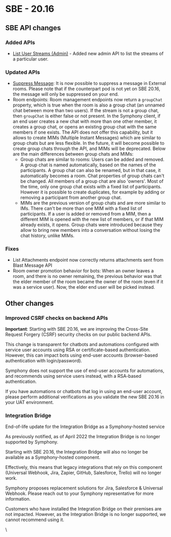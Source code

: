 # SBE - 20.16

## SBE API changes

### **Added APIs**

* [List User Streams (Admin)](https://developers.symphony.com/restapi/main/streams-conversations/all-streams-endpoints/list-user-streams-admin) - Added new admin API to list the streams of a particular user.

### **Updated APIs**

* [Suppress Message](https://developers.symphony.com/restapi/main/messages/suppress-message): It is now possible to suppress a message in External rooms. Please note that if the counterpart pod is not yet on SBE 20.16, the message will only be suppressed on your end.
* Room endpoints: Room management endpoints now return a `groupChat` property, which is true when the room is also a group chat (an unnamed chat between more than two users). If the stream is not a group chat, then `groupChat` is either false or not present. In the Symphony client, if an end user creates a new chat with more than one other member, it creates a group chat, or opens an existing group chat with the same members if one exists. The API does not offer this capability, but it allows to create MIMs (Multiple Instant Messages) which are similar to group chats but are less flexible.  In the future, it will become possible to create group chats through the API, and MIMs will be deprecated. Below are the main differences between group chats and MIMs:&#x20;
  * Group chats are similar to rooms: Users can be added and removed. A group chat is named automatically, based on the names of the participants. A group chat can also be renamed, but in that case, it automatically becomes a room. Chat properties of group chats can't be changed. All members of a group chat are also 'owners'. Most of the time, only one group chat exists with a fixed list of participants. However it is possible to create duplicates, for example by adding or removing a participant from another group chat.&#x20;
  * MIMs are the previous version of group chats and are more similar to IMs. There can't be more than one MIM with a fixed list of participants. If a user is added or removed from a MIM, then a different MIM is opened with the new list of members, or if that MIM already exists, it opens. Group chats were introduced because they allow to bring new members into a conversation without losing the chat history, unlike MIMs.

### Fixes

* List Attachments endpoint now correctly returns attachments sent from Blast Message API
* Room owner promotion behavior for bots: When an owner leaves a room, and there is no owner remaining, the previous behavior was that the elder member of the room became the owner of the room (even if it was a service user). Now, the elder end user will be picked instead.

## Other changes

### Improved CSRF checks on backend APIs

**Important**: Starting with SBE 20.16, we are improving the Cross-Site Request Forgery (CSRF) security checks on our public backend APIs.

This change is transparent for chatbots and automations configured with service user accounts using RSA or certificate-based authentication. However, this can impact bots using end-user accounts (browser-based authentication with login/password).

Symphony does not support the use of end-user accounts for automations, and recommends using service users instead, with a RSA-based authentication.

If you have automations or chatbots that log in using an end-user account, please perform additional verifications as you validate the new SBE 20.16 in your UAT environment.

### Integration Bridge

End-of-life update for the Integration Bridge as a Symphony-hosted service

As previously notified, as of April 2022 the Integration Bridge is no longer supported by Symphony.

Starting with SBE 20.16, the Integration Bridge will also no longer be available as a Symphony-hosted component.&#x20;

Effectively, this means that legacy integrations that rely on this component (Universal Webhook, Jira, Zapier, GitHub, Salesforce, Trello) will no longer work.

Symphony proposes replacement solutions for Jira, Salesforce & Universal Webhook. Please reach out to your Symphony representative for more information.

Customers who have installed the Integration Bridge on their premises are not impacted. However, as the Integration Bridge is no longer supported, we cannot recommend using it.

\



